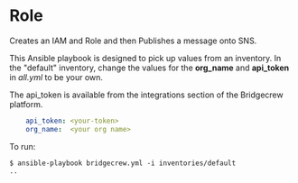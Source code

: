 # Role

Creates an IAM and Role and then Publishes a message onto SNS.

This Ansible playbook is designed to pick up values from an inventory.
In the "default" inventory, change the values for the **org_name**
and **api_token** in *all.yml* to be your own.

The api_token is available from the integrations section of the Bridgecrew platform.

```yaml
    api_token: <your-token>
    org_name:  <your org name>
```

To run:

```shell
$ ansible-playbook bridgecrew.yml -i inventories/default
..
```
